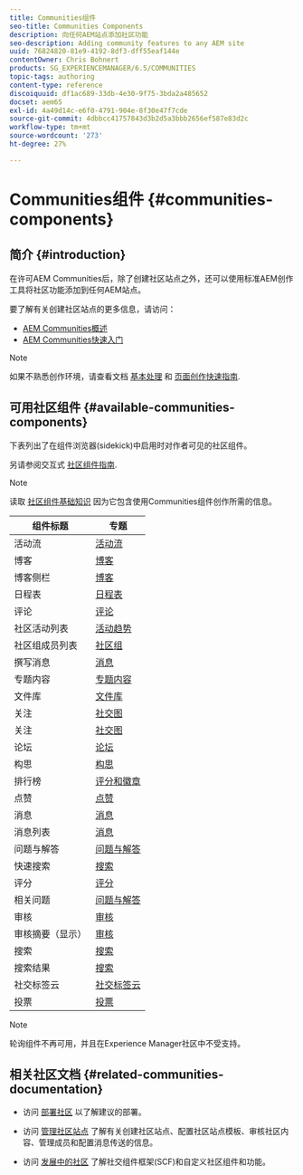 ```yaml
---
title: Communities组件
seo-title: Communities Components
description: 向任何AEM站点添加社区功能
seo-description: Adding community features to any AEM site
uuid: 76824820-81e9-4192-8df3-dff55eaf144e
contentOwner: Chris Bohnert
products: SG_EXPERIENCEMANAGER/6.5/COMMUNITIES
topic-tags: authoring
content-type: reference
discoiquuid: df1ac689-33db-4e30-9f75-3bda2a485652
docset: aem65
exl-id: 4a49d14c-e6f0-4791-904e-8f30e47f7cde
source-git-commit: 4dbbcc41757843d3b2d5a3bbb2656ef587e83d2c
workflow-type: tm+mt
source-wordcount: '273'
ht-degree: 27%

---
```


# Communities组件 {#communities-components}

## 简介 {#introduction}

在许可AEM Communities后，除了创建社区站点之外，还可以使用标准AEM创作工具将社区功能添加到任何AEM站点。

要了解有关创建社区站点的更多信息，请访问：

* [AEM Communities概述](/help/communities/overview.md)
* [AEM Communities快速入门](/help/communities/getting-started.md)

>[!NOTE]
>
>如果不熟悉创作环境，请查看文档 [基本处理](/help/sites-authoring/basic-handling.md) 和 [页面创作快速指南](/help/sites-authoring/qg-page-authoring.md).

## 可用社区组件 {#available-communities-components}

下表列出了在组件浏览器(sidekick)中启用时对作者可见的社区组件。

另请参阅交互式 [社区组件指南](/help/communities/components-guide.md).

>[!NOTE]
>
>读取 [社区组件基础知识](/help/communities/basics.md) 因为它包含使用Communities组件创作所需的信息。

| **组件标题** | **专题** |
|---|---|
| 活动流 | [活动流](/help/communities/activities.md) |
| 博客 | [博客](/help/communities/blog-feature.md) |
| 博客侧栏 | [博客](/help/communities/blog-feature.md) |
| 日程表 | [日程表](/help/communities/calendar.md) |
| 评论 | [评论](/help/communities/comments.md) |
| 社区活动列表 | [活动趋势](/help/communities/trends.md) |
| 社区组成员列表 | [社区组](/help/communities/creating-groups.md) |
| 撰写消息 | [消息](/help/communities/configure-messaging.md) |
| 专题内容 | [专题内容](/help/communities/featured.md) |
| 文件库 | [文件库](/help/communities/file-library.md) |
| 关注 | [社交图](/help/communities/socialgraph.md) |
| 关注 | [社交图](/help/communities/socialgraph.md) |
| 论坛 | [论坛](/help/communities/forum.md) |
| 构思 | [构思](/help/communities/ideation-feature.md) |
| 排行榜 | [评分和徽章](/help/communities/enabling-leaderboard.md) |
| 点赞 | [点赞](/help/communities/liking.md) |
| 消息 | [消息](/help/communities/configure-messaging.md) |
| 消息列表 | [消息](/help/communities/configure-messaging.md) |
| 问题与解答 | [问题与解答](/help/communities/working-with-qna.md) |
| 快速搜索 | [搜索](/help/communities/search.md) |
| 评分 | [评分](/help/communities/rating.md) |
| 相关问题 | [问题与解答](/help/communities/working-with-qna.md) |
| 审核 | [审核](/help/communities/reviews.md) |
| 审核摘要（显示） | [审核](/help/communities/reviews.md) |
| 搜索 | [搜索](/help/communities/search.md) |
| 搜索结果 | [搜索](/help/communities/search.md) |
| 社交标签云 | [社交标签云](/help/communities/tagcloud.md) |
| 投票 | [投票](/help/communities/voting.md) |

>[!NOTE]
>
>轮询组件不再可用，并且在Experience Manager社区中不受支持。

## 相关社区文档 {#related-communities-documentation}

* 访问 [部署社区](/help/communities/deploy-communities.md) 以了解建议的部署。

* 访问 [管理社区站点](/help/communities/administer-landing.md) 了解有关创建社区站点、配置社区站点模板、审核社区内容、管理成员和配置消息传送的信息。

* 访问 [发展中的社区](/help/communities/communities.md) 了解社交组件框架(SCF)和自定义社区组件和功能。
